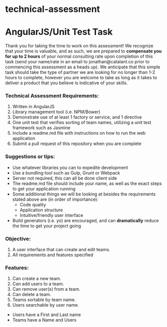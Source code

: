 # technical-assessment

<h1>AngularJS/Unit Test Task</h1>

<p>Thank you for taking the time to work on this assessment! We recognize that your time is valuable, and as such, we are prepared to <strong>compensate you for up to 2 hours</strong> of your normal consulting rate upon completion of this task (send your name/rate in an email to jonathan@catalant.co prior to commencing this assessment as a heads up). We anticipate that this simple task should take the type of partner we are looking for no longer than 1-2 hours to complete, however you are welcome to take as long as it takes to deliver a product that you believe is indicative of your skills.</p>

<h3>Technical Assessment Requirements:</h3>
<ol>
  <li>Written in AngularJS</li>
  <li>Library management tool (i.e. NPM/Bower)</li>
  <li>Demonstrate use of at least 1 factory or service, and 1 directive</li>
  <li>One unit test that verifies sorting of team names, utilizing a unit test framework such as Jasmine</li>
  <li>Include a readme.md file with instructions on how to run the web application</li>
  <li>Submit a pull request of this repository when you are complete</li>
</ol>

<h3>Suggestions or tips:</h3>
<ul>
  <li>Use whatever libraries you can to expedite development</li>
  <li>Use a bundling tool such as Gulp, Grunt or Webpack</li>
  <li>Server not required, this can all be done client side</li>
  <li>The readme.md file should include your name, as well as the exact steps to get your application running</li>
  <li>Some additional things we will be looking at besides the requirements stated above are (in order of importance): 
    <ul>
      <li>Code quality</li>
      <li>Application structure</li>
      <li>Intuitive/friendly user interface
    </ul>
  </li>
  <li>Build generators (i.e. yo) are encouraged, and can <b>dramatically</b> reduce the time to get your project going</li>
</ul>

<h3>Objective:</h3>
<ol>
  <li>A user interface that can create and edit teams. </li>
  <li>All requirements and features specified</li>
</ol>

<h3>Features:</h3>
<ol>
  <li>Can create a new team.</li>
  <li>Can add users to a team.</li>
  <li>Can remove user(s) from a team.</li>
  <li>Can delete a team.</li>
  <li>Teams sortable by team name.</li>
  <li>Users searchable by user name.</li>
</ol>

<ul>
  <li>Users have a First and Last name</li>
  <li>Teams have a Name and Users</li>
</ul>
